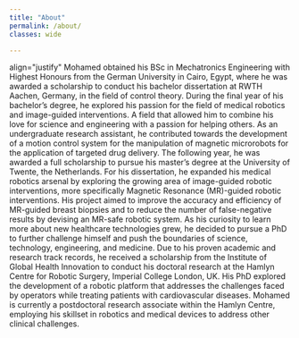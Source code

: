 ```yaml
---
title: "About"
permalink: /about/
classes: wide

---
```


<p>align="justify" Mohamed obtained his BSc in Mechatronics Engineering with Highest Honours from the German University in Cairo, Egypt, where he was awarded a scholarship to conduct his bachelor dissertation at RWTH Aachen, Germany, in the field of control theory. During the final year of his bachelor’s degree, he explored his passion for the field of medical robotics and image-guided interventions. A field that allowed him to combine his love for science and engineering with a passion for helping others. As an undergraduate research assistant, he contributed towards the development of a motion control system for the manipulation of magnetic microrobots for the application of targeted drug delivery. The following year, he was awarded a full scholarship to pursue his master’s degree at the University of Twente, the Netherlands. For his dissertation, he expanded his medical robotics arsenal by exploring the growing area of image-guided robotic interventions, more specifically Magnetic Resonance (MR)-guided robotic interventions. His project aimed to improve the accuracy and efficiency of MR-guided breast biopsies and to reduce the number of false-negative results by devising an MR-safe robotic system. As his curiosity to learn more about new healthcare technologies grew, he decided to pursue a PhD to further challenge himself and push the boundaries of science, technology, engineering, and medicine. Due to his proven academic and research track records, he received a scholarship from the Institute of Global Health Innovation to conduct his doctoral research at the Hamlyn Centre for Robotic Surgery, Imperial College London, UK. His PhD explored the development of a robotic platform that addresses the challenges faced by operators while treating patients with cardiovascular diseases. Mohamed is currently a postdoctoral research associate within the Hamlyn Centre, employing his skillset in robotics and medical devices to address other clinical challenges.</p>

